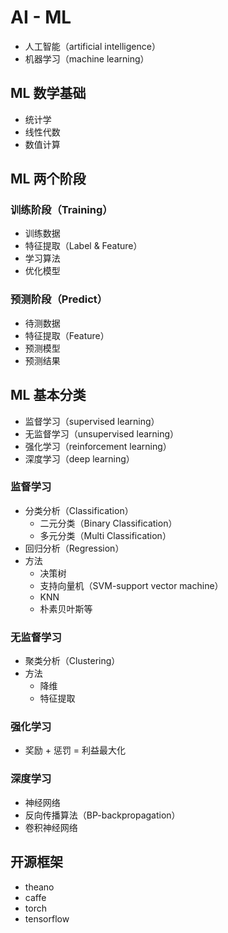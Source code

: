 # AI - ML

- 人工智能（artificial intelligence）
- 机器学习（machine learning）

## ML 数学基础

- 统计学
- 线性代数
- 数值计算

## ML 两个阶段

### 训练阶段（Training）

- 训练数据
- 特征提取（Label & Feature）
- 学习算法
- 优化模型

### 预测阶段（Predict）

- 待测数据
- 特征提取（Feature）
- 预测模型
- 预测结果

## ML 基本分类

- 监督学习（supervised learning）
- 无监督学习（unsupervised learning）
- 强化学习（reinforcement learning）
- 深度学习（deep learning）

### 监督学习

- 分类分析（Classification）
  - 二元分类（Binary Classification）
  - 多元分类（Multi Classification）
- 回归分析（Regression）
- 方法
  - 决策树
  - 支持向量机（SVM-support vector machine）
  - KNN
  - 朴素贝叶斯等

### 无监督学习

- 聚类分析（Clustering）
- 方法
  - 降维
  - 特征提取

### 强化学习

- 奖励 + 惩罚 = 利益最大化

### 深度学习

- 神经网络
- 反向传播算法（BP-backpropagation）
- 卷积神经网络

## 开源框架

- theano
- caffe
- torch
- tensorflow
